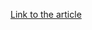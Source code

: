 [Link to the article](https://research.checkpoint.com/2021/stopping-serial-killer-catching-the-next-strike/)
